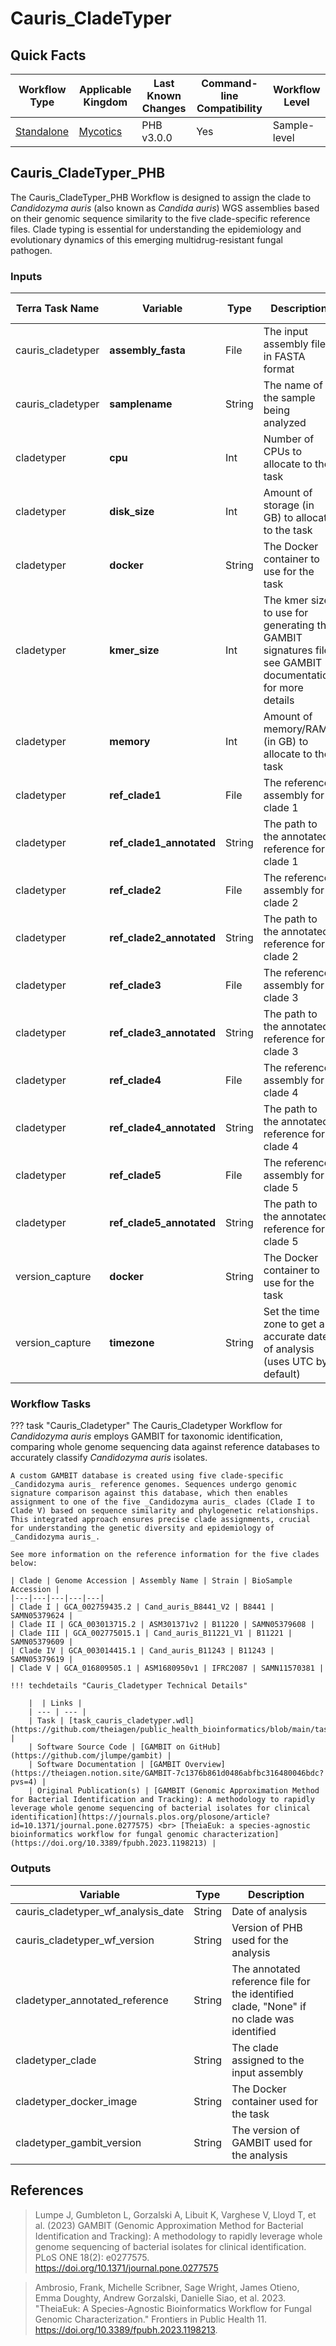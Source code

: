 # Cauris_CladeTyper

## Quick Facts

| **Workflow Type** | **Applicable Kingdom** | **Last Known Changes** | **Command-line Compatibility** | **Workflow Level** |
|---|---|---|---|---|
| [Standalone](../../workflows_overview/workflows_type.md/#standalone) | [Mycotics](../../workflows_overview/workflows_kingdom.md#mycotics) | PHB v3.0.0 | Yes | Sample-level |

## Cauris_CladeTyper_PHB

The Cauris_CladeTyper_PHB Workflow is designed to assign the clade to _Candidozyma auris_ (also known as _Candida auris_) WGS assemblies based on their genomic sequence similarity to the five clade-specific reference files. Clade typing is essential for understanding the epidemiology and evolutionary dynamics of this emerging multidrug-resistant fungal pathogen.

### Inputs

<div class="searchable-table" markdown="1">

| **Terra Task Name** | **Variable** | **Type** | **Description** | **Default Value** | **Terra Status** |
|---|---|---|---|---|---|
| cauris_cladetyper | **assembly_fasta** | File | The input assembly file in FASTA format | | Required |
| cauris_cladetyper | **samplename** | String | The name of the sample being analyzed | | Required |
| cladetyper | **cpu** | Int | Number of CPUs to allocate to the task | 8 | Optional |
| cladetyper | **disk_size** | Int | Amount of storage (in GB) to allocate to the task | 100 | Optional |
| cladetyper | **docker** | String | The Docker container to use for the task | "us-docker.pkg.dev/general-theiagen/biocontainers/hesslab-gambit:0.5.1--py37h8902056_0" | Optional |
| cladetyper | **kmer_size** | Int | The kmer size to use for generating the GAMBIT signatures file; see GAMBIT documentation for more details | 11 | Optional |
| cladetyper | **memory** | Int | Amount of memory/RAM (in GB) to allocate to the task | 16 | Optional |
| cladetyper | **ref_clade1** | File | The reference assembly for clade 1 | gs://theiagen-public-files/terra/candida_auris_refs/Cauris_Clade1_GCA_002759435.2_Cand_auris_B8441_V2_genomic.fasta | Optional |
| cladetyper | **ref_clade1_annotated** | String | The path to the annotated reference for clade 1 | "gs://theiagen-public-files/terra/candida_auris_refs/Cauris_Clade1_GCA_002759435_Cauris_B8441_V2_genomic.gbff" | Optional |
| cladetyper | **ref_clade2** | File | The reference assembly for clade 2 | gs://theiagen-public-files/terra/candida_auris_refs/Cauris_Clade2_GCA_003013715.2_ASM301371v2_genomic.fasta | Optional |
| cladetyper | **ref_clade2_annotated** | String | The path to the annotated reference for clade 2 | "gs://theiagen-public-files/terra/candida_auris_refs/Cauris_Clade2_GCA_003013715.2_ASM301371v2_genomic.gbff"| Optional |
| cladetyper | **ref_clade3** | File | The reference assembly for clade 3 | gs://theiagen-public-files/terra/candida_auris_refs/Cauris_Clade3_reference.fasta | Optional |
| cladetyper | **ref_clade3_annotated** | String | The path to the annotated reference for clade 3 | "gs://theiagen-public-files/terra/candida_auris_refs/Cauris_Clade3_GCF_002775015.1_Cand_auris_B11221_V1_genomic.gbff" | Optional |
| cladetyper | **ref_clade4** | File | The reference assembly for clade 4 | gs://theiagen-public-files/terra/candida_auris_refs/Cauris_Clade4_reference.fasta | Optional |
| cladetyper | **ref_clade4_annotated** | String | The path to the annotated reference for clade 4 | "gs://theiagen-public-files/terra/candida_auris_refs/Cauris_Clade4_GCA_003014415.1_Cand_auris_B11243_genomic.gbff" | Optional |
| cladetyper | **ref_clade5** | File | The reference assembly for clade 5 | gs://theiagen-public-files/terra/candida_auris_refs/Cauris_Clade5_GCA_016809505.1_ASM1680950v1_genomic.fasta | Optional |
| cladetyper | **ref_clade5_annotated** | String | The path to the annotated reference for clade 5 | "gs://theiagen-public-files/terra/candida_auris_refs/Cauris_Clade5_GCA_016809505.1_ASM1680950v1_genomic.gbff" | Optional |
| version_capture | **docker** | String | The Docker container to use for the task | "us-docker.pkg.dev/general-theiagen/theiagen/alpine-plus-bash:3.20.0" | Optional |
| version_capture | **timezone** | String | Set the time zone to get an accurate date of analysis (uses UTC by default) |  | Optional |

</div>

### Workflow Tasks

??? task "Cauris_Cladetyper"
    The Cauris_Cladetyper Workflow for _Candidozyma auris_ employs GAMBIT for taxonomic identification, comparing whole genome sequencing data against reference databases to accurately classify _Candidozyma auris_ isolates.

    A custom GAMBIT database is created using five clade-specific _Candidozyma auris_ reference genomes. Sequences undergo genomic signature comparison against this database, which then enables assignment to one of the five _Candidozyma auris_ clades (Clade I to Clade V) based on sequence similarity and phylogenetic relationships. This integrated approach ensures precise clade assignments, crucial for understanding the genetic diversity and epidemiology of _Candidozyma auris_.

    See more information on the reference information for the five clades below:

    | Clade | Genome Accession | Assembly Name | Strain | BioSample Accession |
    |---|---|---|---|---|
    | Clade I | GCA_002759435.2 | Cand_auris_B8441_V2 | B8441 | SAMN05379624 |
    | Clade II | GCA_003013715.2 | ASM301371v2 | B11220 | SAMN05379608 |
    | Clade III | GCA_002775015.1 | Cand_auris_B11221_V1 | B11221 | SAMN05379609 |
    | Clade IV | GCA_003014415.1 | Cand_auris_B11243 | B11243 | SAMN05379619 |
    | Clade V | GCA_016809505.1 | ASM1680950v1 | IFRC2087 | SAMN11570381 |

    !!! techdetails "Cauris_Cladetyper Technical Details"

        |  | Links |
        | --- | --- |
        | Task | [task_cauris_cladetyper.wdl](https://github.com/theiagen/public_health_bioinformatics/blob/main/tasks/species_typing/candida/task_cauris_cladetyper.wdl) |
        | Software Source Code | [GAMBIT on GitHub](https://github.com/jlumpe/gambit) |
        | Software Documentation | [GAMBIT Overview](https://theiagen.notion.site/GAMBIT-7c1376b861d0486abfbc316480046bdc?pvs=4) |
        | Original Publication(s) | [GAMBIT (Genomic Approximation Method for Bacterial Identification and Tracking): A methodology to rapidly leverage whole genome sequencing of bacterial isolates for clinical identification](https://journals.plos.org/plosone/article?id=10.1371/journal.pone.0277575) <br> [TheiaEuk: a species-agnostic bioinformatics workflow for fungal genomic characterization](https://doi.org/10.3389/fpubh.2023.1198213) |
    
### Outputs

<div class="searchable-table" markdown="1">

| **Variable** | **Type** | **Description** |
|---|---|---|
| cauris_cladetyper_wf_analysis_date | String | Date of analysis |
| cauris_cladetyper_wf_version | String | Version of PHB used for the analysis |
| cladetyper_annotated_reference | String | The annotated reference file for the identified clade, "None" if no clade was identified |
| cladetyper_clade | String | The clade assigned to the input assembly |
| cladetyper_docker_image | String | The Docker container used for the task |
| cladetyper_gambit_version | String | The version of GAMBIT used for the analysis |

</div>

## References

> Lumpe J, Gumbleton L, Gorzalski A, Libuit K, Varghese V, Lloyd T, et al. (2023) GAMBIT (Genomic Approximation Method for Bacterial Identification and Tracking): A methodology to rapidly leverage whole genome sequencing of bacterial isolates for clinical identification. PLoS ONE 18(2): e0277575. <https://doi.org/10.1371/journal.pone.0277575>
<!-- -->
> Ambrosio, Frank, Michelle Scribner, Sage Wright, James Otieno, Emma Doughty, Andrew Gorzalski, Danielle Siao, et al. 2023. "TheiaEuk: A Species-Agnostic Bioinformatics Workflow for Fungal Genomic Characterization." Frontiers in Public Health 11. <https://doi.org/10.3389/fpubh.2023.1198213>.
